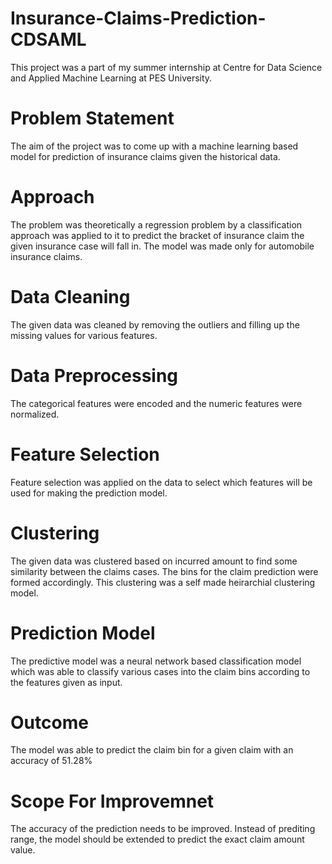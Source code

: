 # Insurance-Claims-Prediction-CDSAML
This project was a part of my summer internship at Centre for Data Science and Applied Machine Learning at PES University.
# Problem Statement
The aim of the project was to come up with a machine learning based model for prediction of insurance claims given the historical data.
# Approach
The problem was theoretically a regression problem by a classification approach was applied to it to predict the bracket of insurance claim the given insurance case will fall in. The model was made only for automobile insurance claims.
# Data Cleaning
The given data was cleaned by removing the outliers and filling up the missing values for various features.
# Data Preprocessing
The categorical features were encoded and the numeric features were normalized.
# Feature Selection
Feature selection was applied on the data to select which features will be used for making the prediction model.
# Clustering
The given data was clustered based on incurred amount to find some similarity between the claims cases. The bins for the claim prediction were formed accordingly. This clustering was a self made heirarchial clustering model.
# Prediction Model
The predictive model was a neural network based classification model which was able to classify various cases into the claim bins according to the features given as input.
# Outcome
The model was able to predict the claim bin for a given claim with an accuracy of 51.28%
# Scope For Improvemnet
The accuracy of the prediction needs to be improved.
Instead of prediting range, the model should be extended to predict the exact claim amount value.
